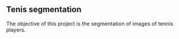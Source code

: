 ## Tenis segmentation
The objective of this project is the segmentation of images of tennis players.